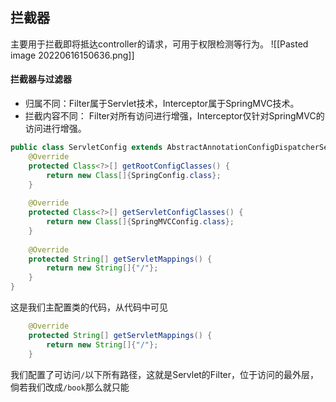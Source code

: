 ## 拦截器
主要用于拦截即将抵达controller的请求，可用于权限检测等行为。
![[Pasted image 20220616150636.png]]

#### 拦截器与过滤器
- 归属不同：Filter属于Servlet技术，Interceptor属于SpringMVC技术。
- 拦截内容不同： Filter对所有访问进行增强，Interceptor仅针对SpringMVC的访问进行增强。

```java
public class ServletConfig extends AbstractAnnotationConfigDispatcherServletInitializer {  
    @Override  
    protected Class<?>[] getRootConfigClasses() {  
        return new Class[]{SpringConfig.class};  
    }  
  
    @Override  
    protected Class<?>[] getServletConfigClasses() {  
        return new Class[]{SpringMVCConfig.class};  
    }  
  
    @Override  
    protected String[] getServletMappings() {  
        return new String[]{"/"};  
    }  
}
```

这是我们主配置类的代码，从代码中可见

```java
    @Override  
    protected String[] getServletMappings() {  
        return new String[]{"/"};  
    }  
```

我们配置了可访问`/`以下所有路径，这就是Servlet的Filter，位于访问的最外层，倘若我们改成`/book`那么就只能